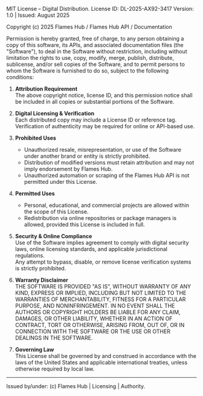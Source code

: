 MIT License – Digital Distribution.
License ID: DL-2025-AX92-3417
Version: 1.0 | Issued: August 2025

Copyright (c) 2025 Flames Hub / Flames Hub API / Documentation

Permission is hereby granted, free of charge, to any person obtaining a copy
of this software, its APIs, and associated documentation files (the "Software"), 
to deal in the Software without restriction, including without limitation the rights 
to use, copy, modify, merge, publish, distribute, sublicense, and/or sell copies 
of the Software, and to permit persons to whom the Software is furnished to do so, 
subject to the following conditions:

1. **Attribution Requirement**  
   The above copyright notice, license ID, and this permission notice shall 
   be included in all copies or substantial portions of the Software.  

2. **Digital Licensing & Verification**  
   Each distributed copy may include a License ID or reference tag.  
   Verification of authenticity may be required for online or API-based use.  

3. **Prohibited Uses**  
   - Unauthorized resale, misrepresentation, or use of the Software under another 
     brand or entity is strictly prohibited.  
   - Distribution of modified versions must retain attribution and may not imply 
     endorsement by Flames Hub.  
   - Unauthorized automation or scraping of the Flames Hub API is not permitted 
     under this License.  

4. **Permitted Uses**  
   - Personal, educational, and commercial projects are allowed within the scope 
     of this License.  
   - Redistribution via online repositories or package managers is allowed, provided 
     this License is included in full.  

5. **Security & Online Compliance**  
   Use of the Software implies agreement to comply with digital security laws, 
   online licensing standards, and applicable jurisdictional regulations.  
   Any attempt to bypass, disable, or remove license verification systems is 
   strictly prohibited.  

6. **Warranty Disclaimer**  
   THE SOFTWARE IS PROVIDED "AS IS", WITHOUT WARRANTY OF ANY KIND, EXPRESS OR 
   IMPLIED, INCLUDING BUT NOT LIMITED TO THE WARRANTIES OF MERCHANTABILITY, 
   FITNESS FOR A PARTICULAR PURPOSE, AND NONINFRINGEMENT. IN NO EVENT SHALL THE 
   AUTHORS OR COPYRIGHT HOLDERS BE LIABLE FOR ANY CLAIM, DAMAGES, OR OTHER 
   LIABILITY, WHETHER IN AN ACTION OF CONTRACT, TORT OR OTHERWISE, ARISING FROM, 
   OUT OF, OR IN CONNECTION WITH THE SOFTWARE OR THE USE OR OTHER DEALINGS IN 
   THE SOFTWARE.  

7. **Governing Law**  
   This License shall be governed by and construed in accordance with the laws 
   of the United States and applicable international treaties, unless otherwise 
   required by local law.  

---
Issued by/under: (c) Flames Hub | Licensing | Authority.
